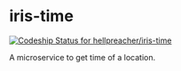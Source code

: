 # iris-time

[ ![Codeship Status for hellpreacher/iris-time](https://app.codeship.com/projects/eae755f0-7666-0136-004b-06180e5e5c36/status?branch=master)](https://app.codeship.com/projects/299952)

A microservice to get time of a location.
